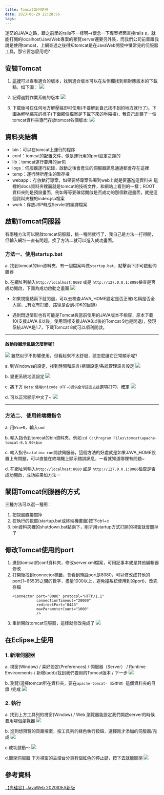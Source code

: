 ```yaml
---
title: Tomcat如何使用
date: 2023-06-29 22:28:56
tags:
---
```

迷茫的JAVA之路，跟之前學的rails不一樣啊~(懷念一下專案裡面直接rails s，就能打開的localhost)JavaWeb專案的預覽server還要另外裝，而我們公司前輩跟我說是使用tomcat，上網查過之後得知tomcat是在JavaWeb開發中蠻常見的伺服器工具，那它要怎麼用呢?

## 安裝Tomcat
1. [這裡](https://tomcat.apache.org/whichversion.html)可以查看適合的版本，找到適合版本可以在左側欄找到相對應版本的下載點，如下圖：
![](https://hackmd.io/_uploads/S1tvvIKdh.png)

2. 記得選對作業系統的版本
![](https://hackmd.io/_uploads/rJxWd8Yuh.png)

3. 下載後可在任何地方解壓縮即可使用(不要解到自己找不到的地方就行了)，下圖為解壓縮完的樣子(下面那個檔案是下載下來的壓縮檔)，我自己創建了一個tomcat資料夾專門存放tomcat各個版本:
![](https://hackmd.io/_uploads/HJIG9UKu2.png)

## 資料夾結構
* bin：可以在tomcat上運行的程序
* conf：tomcat的配置文件，像是運行用的port設定之類的
* lib：tomcat運行要用的jar包
* logs：伺服器運行紀錄，啟動之後會產生的伺服器訊息通通都會存在這裡
* temp：運行時所產生的暫存檔
* webapp：存放執行專案，如果要將專案佈署到web上就是要塞進這資料夾
    這裡的docs資料夾裡面就是tomcat的技術文件，和網站上看到的一樣；ROOT資料夾則是預設畫面，例如等等要確認開啟是否成功的那個歡迎畫面，就是這個資料夾裡的index.jsp檔案
* work：存放JSP轉成Servlet的編譯檔案

## 啟動Tomcat伺服器
有兩種方法可以開啟tomcat伺服器，挑一種開就行了，我自己是方法一打得開，但輸入網址一直有問題，換了方法二就可以進入成功畫面。

### 方法一、使用startup.bat
a. 找到tomcat的bin資料夾，有一個檔案叫做```startup.bat```，點擊兩下即可啟動伺服器 
    
b. 在網址列輸入```http://localhost:8080``` 或是 ```http://127.0.0.1:8080```檢查是否成功開啟，下圖為成功啟動之畫面
![](https://hackmd.io/_uploads/SyfgJwcO2.png)

* 如果視窗點兩下就閃退，可以去檢查JAVA_HOME設定是否正確(名稱是否全大寫、_有沒有打錯、路徑是否到JDK的目錄)

* 遇到閃退情形也有可能是Tomcat與當前使用的JAVA版本不相容，原本下載10(支援JAVA 8以後，使用同樣支援JAVA8以後的Tomcat 9也是閃退)，發現系統JAVA是1.7，下載Tomcat 8就可以順利開啟。 

---
#### 啟動後顯示亂碼怎麼辦呢?
![](https://hackmd.io/_uploads/SJBMgPq_3.png)
雖然似乎不影響使用，但看起來不太舒服，該怎麼讓它正常顯示呢?

a. 到Windows的設定，找到時間和語言/相關設定/系統管理語言設定
![](https://hackmd.io/_uploads/SkSVbPq_h.png)

b. 變更系統地區設定
![](https://hackmd.io/_uploads/rkvD-v9d3.png)

c. 將下方 ```Beta:使用Unicode UTF-8提供全球語言支援```選項打勾，確定
![](https://hackmd.io/_uploads/HysYWD5Oh.png)

d. 可以正常顯示中文了~
![](https://hackmd.io/_uploads/BJZezw9u3.png)

---

### 方法二、 使用終端機指令
a. 用```Win+R```，輸入```cmd```

b. 輸入指令到tomcat的bin資料夾，例如:```cd C:\Program Files\tomcat\apache-tomcat-8.5.90\bin```

c. 輸入指令```catalina run```開啟伺服器，這個方法的好處就是如果JAVA_HOME設置上有問題，可以直接在終端機上顯示錯誤訊息，一看就知道哪裡有問題~

d. 在網址列輸入```http://localhost:8080``` 或是 ```http://127.0.0.1:8080```檢查是否成功開啟，成功結果如方法一

## 關閉Tomcat伺服器的方式
三種方法可以選一種用：
1. 把視窗直接關掉
2. 在執行的視窗(startup.bat或終端機畫面)按下ctrl+c
3. bin資料夾裡的shutdown.bat點兩下，剛才用startup方式打開的視窗就會關掉了

## 修改Tomcat使用的port
1. 進到tomcat的conf資料夾，修改server.xml檔案，可用記事本或是其他編輯器修改
2. 打開後找到connector標籤，會看到預設port是8080，可以修改成其他的port(1~65535之間的數字，盡量1000以上，避免撞系統使用到的port)，改完存檔
    ```
    <Connector port="8080" protocol="HTTP/1.1"
               connectionTimeout="20000"
               redirectPort="8443"
               maxParameterCount="1000"
               />
    ```
3. 重新開啟tomcat伺服器，這樣就修改完成了
![](https://hackmd.io/_uploads/B1vKLPcO3.png)

## 在Eclipse上使用
### 1. 新增伺服器
a. 視窗(Window) / 喜好設定(Preferences) / 伺服器（Server） / Runtime Environments / 新增(add)/找到我們要用的Tomcat版本 / 下一步
![](https://hackmd.io/_uploads/rkxqfAwK2.png)

b. 瀏覽/選擇tomcat所在資料夾，要在```apache-tomcat-（版本號）```這個資料夾的目錄 /完成
![](https://hackmd.io/_uploads/rkF8bAvY3.png)

### 2. 執行
a. 找到上方工具列的視窗(Window) / Web 瀏覽器能設定我們開啟server的時候要用哪個瀏覽器
![](https://hackmd.io/_uploads/rkVWXADYh.png)

b. 進到想預覽的頁面檔案，按工具列的綠色執行按鈕，選擇剛才添加的伺服器/完成
![](https://hackmd.io/_uploads/Hk7-rAPY2.png)

c.成功啟動～
![](https://hackmd.io/_uploads/B12VHCwK2.png)

d.關閉伺服器
下方視窗的主控台分頁有個紅色的停止鍵，按下去就能關閉
![](https://hackmd.io/_uploads/HyVFBRDKh.png)


## 參考資料
[【尚硅谷】JavaWeb 2020IDEA新版](https://www.youtube.com/playlist?list=PLmOn9nNkQxJGJVS8ZqBcbjkxPh0OuaW2E)